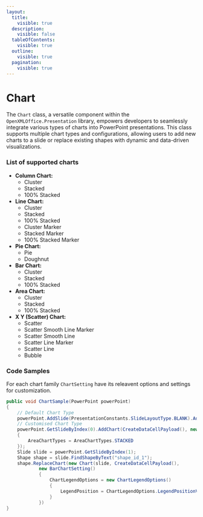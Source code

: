 ```yaml
---
layout:
  title:
    visible: true
  description:
    visible: false
  tableOfContents:
    visible: true
  outline:
    visible: true
  pagination:
    visible: true
---
```


# Chart

The `Chart` class, a versatile component within the `OpenXMLOffice.Presentation` library, empowers developers to seamlessly integrate various types of charts into PowerPoint presentations. This class supports multiple chart types and configurations, allowing users to add new charts to a slide or replace existing shapes with dynamic and data-driven visualizations.

### List of supported charts

* **Column Chart:**
  * Cluster
  * Stacked
  * 100% Stacked
* **Line Chart:**
  * Cluster
  * Stacked
  * 100% Stacked
  * Cluster Marker
  * Stacked Marker
  * 100% Stacked Marker
* **Pie Chart:**
  * Pie
  * Doughnut
* **Bar Chart:**
  * Cluster
  * Stacked
  * 100% Stacked
* **Area Chart:**
  * Cluster
  * Stacked
  * 100% Stacked
* **X Y (Scatter) Chart:**
  * Scatter
  * Scatter Smooth Line Marker
  * Scatter Smooth Line
  * Scatter Line Marker
  * Scatter Line
  * Bubble

### Code Samples

&#x20;For each chart family `ChartSetting` have its releavent options and settings for customization.

```csharp
public void ChartSample(PowerPoint powerPoint)
{
    // Default Chart Type
    powerPoint.AddSlide(PresentationConstants.SlideLayoutType.BLANK).AddChart(CreateDataCellPayload(), new AreaChartSetting());
    // Customised Chart Type
    powerPoint.GetSlideByIndex(0).AddChart(CreateDataCellPayload(), new AreaChartSetting()
    {
        AreaChartTypes = AreaChartTypes.STACKED
    });
    Slide slide = powerPoint.GetSlideByIndex(1);
    Shape shape = slide.FindShapeByText("shape_id_1");
    shape.ReplaceChart(new Chart(slide, CreateDataCellPayload(),
            new BarChartSetting()
            {
                ChartLegendOptions = new ChartLegendOptions()
                {
                    LegendPosition = ChartLegendOptions.LegendPositionValues.RIGHT
                }
            })
}
```


